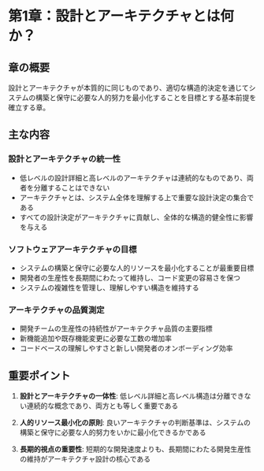# 第1章：設計とアーキテクチャとは何か？

## 章の概要
設計とアーキテクチャが本質的に同じものであり、適切な構造的決定を通じてシステムの構築と保守に必要な人的努力を最小化することを目標とする基本前提を確立する章。

## 主な内容

### 設計とアーキテクチャの統一性
- 低レベルの設計詳細と高レベルのアーキテクチャは連続的なものであり、両者を分離することはできない
- アーキテクチャとは、システム全体を理解する上で重要な設計決定の集合である
- すべての設計決定がアーキテクチャに貢献し、全体的な構造的健全性に影響を与える

### ソフトウェアアーキテクチャの目標
- システムの構築と保守に必要な人的リソースを最小化することが最重要目標
- 開発者の生産性を長期間にわたって維持し、コード変更の容易さを保つ
- システムの複雑性を管理し、理解しやすい構造を維持する

### アーキテクチャの品質測定
- 開発チームの生産性の持続性がアーキテクチャ品質の主要指標
- 新機能追加や既存機能変更に必要な工数の増加率
- コードベースの理解しやすさと新しい開発者のオンボーディング効率

## 重要ポイント

1. **設計とアーキテクチャの一体性**: 低レベル詳細と高レベル構造は分離できない連続的な概念であり、両方とも等しく重要である

2. **人的リソース最小化の原則**: 良いアーキテクチャの判断基準は、システムの構築と保守に必要な人的努力をいかに最小化できるかである

3. **長期的視点の重要性**: 短期的な開発速度よりも、長期間にわたる開発生産性の維持がアーキテクチャ設計の核心である